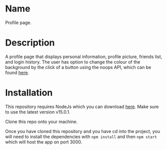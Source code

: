 # Name

Profile page.

# Description

A profile page that displays personal information, profile picture, friends list, and login history. The user has option to change the colour of the background by the click of a button using the noops API, which can be found [here](https://github.com/noops-challenge/hexbot).

# Installation

This repository requires NodeJs which you can download [here](https://nodejs.org/en/).
Make sure to use the latest version v15.0.1.

Clone this repo onto your machine.

Once you have cloned this repository and you have cd into the project, you will need to install the dependencies with `npm install` and then `npm start` which will host the app on port 3000.
